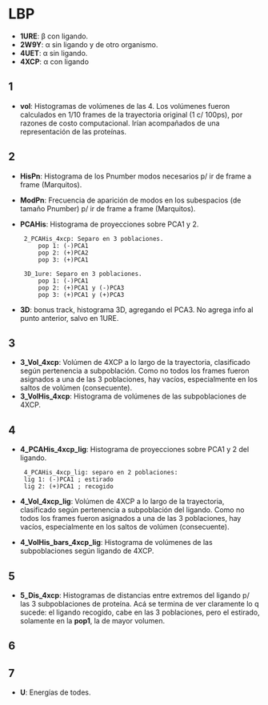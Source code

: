 # LBP
 * **1URE**: β con ligando.
 * **2W9Y**: α sin ligando y de otro organismo.
 * **4UET**: α sin ligando.
 * **4XCP**: α con ligando
 
## 1
 * **vol**: Histogramas de volúmenes de las 4. Los volúmenes fueron calculados en 1/10 frames de la trayectoria original (1 c/ 100ps), por razones de costo computacional. Irían acompañados de una representación de las proteínas.

## 2
 * **HisPn**: Histograma de los Pnumber modos necesarios p/ ir de frame a frame (Marquitos).
 * **ModPn**: Frecuencia de aparición de modos en los subespacios (de tamaño Pnumber) p/ ir de frame a frame (Marquitos).
 * **PCAHis**: Histograma de proyecciones sobre PCA1 y 2.

        2_PCAHis_4xcp: Separo en 3 poblaciones. 
            pop 1: (-)PCA1
            pop 2: (+)PCA2
            pop 3: (+)PCA1

        3D_1ure: Separo en 3 poblaciones. 
            pop 1: (-)PCA1
            pop 2: (+)PCA1 y (-)PCA3
            pop 3: (+)PCA1 y (+)PCA3
        
 * **3D**: bonus track, histograma 3D, agregando el PCA3. No agrega info al punto anterior, salvo en 1URE.

## 3
 * **3_Vol_4xcp**: Volúmen de 4XCP a lo largo de la trayectoria, clasificado según pertenencia a subpoblación. Como no todos los frames fueron asignados a una de las 3 poblaciones, hay vacíos, especialmente en los saltos de volúmen (consecuente).
 * **3_VolHis_4xcp**: Histograma de volúmenes de las subpoblaciones de 4XCP.

## 4
 * **4_PCAHis_4xcp_lig**: Histograma de proyecciones sobre PCA1 y 2 del ligando.

        4_PCAHis_4xcp_lig: separo en 2 poblaciones:
        lig 1: (-)PCA1 ; estirado
        lig 2: (+)PCA1 ; recogido
 * **4_Vol_4xcp_lig**: Volúmen de 4XCP a lo largo de la trayectoria, clasificado según pertenencia a subpoblación del ligando. Como no todos los frames fueron asignados a una de las 3 poblaciones, hay vacíos, especialmente en los saltos de volúmen (consecuente).
 * **4_VolHis_bars_4xcp_lig**: Histograma de volúmenes de las subpoblaciones según ligando de 4XCP.

## 5
 * **5_Dis_4xcp**: Histogramas de distancias entre extremos del ligando p/ las 3 subpoblaciones de proteína. Acá se termina de ver claramente lo q sucede: el ligando recogido, cabe en las 3 poblaciones, pero el estirado, solamente en la **pop1**, la de mayor volumen.

## 6

## 7
 * **U**: Energías de todes.    